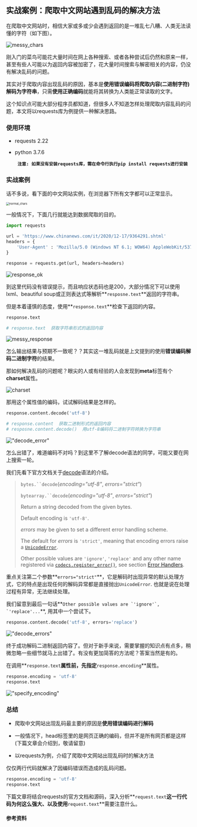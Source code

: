 实战案例：爬取中文网站遇到乱码的解决方法
--------------------------------------------------------------

在爬取中文网站时，相信大家或多或少会遇到返回的是一堆乱七八糟、人类无法读懂的字符（如下图）。

![messy_chars](E:\open_sources\source\requests\pic1.PNG)

刚入门的菜鸟可能花大量时间在网上各种搜索、或者各种尝试后仍然和原来一样，甚至有些人可能以为返回内容被加密了，花大量时间搜索与解密相关的内容，仍没有解决乱码的问题。

其实对于爬取内容出现乱码的原因，基本是**使用错误编码将爬取内容(二进制字符)解码为字符串**，只需**使用正确编码**就能将其转换为人类能正常读取的文字。

这个知识点可能大部分程序员都知道，但很多人不知道怎样处理爬取内容乱码的问题，本文将以requests库为例提供一种解决思路。



### 使用环境

- requests 2.22

- python 3.7.6

  **`` 注意: 如果没有安装requests库，需在命令行执行pip install requests进行安装``**
  
  

### 实战案例

话不多说，看下面的中文网站实例，在浏览器下所有文字都可以正常显示。

<img src="E:\open_sources\source\requests\pic2.PNG" alt="normal_chars" style="zoom:55%;" />

一般情况下，下面几行就能达到数据爬取的目的。

```python
import requests

url = 'https://www.chinanews.com/it/2020/12-17/9364291.shtml'
headers = {
    'User-Agent' : 'Mozilla/5.0 (Windows NT 6.1; WOW64) AppleWebKit/537.17 (KHTML, like Gecko) Chrome/24.0.1312.60 Safari/537.17'
}

response = requests.get(url, headers=headers)
```

![response_ok](E:\open_sources\source\requests\pic3.PNG)

到这里代码没有错误提示，而且响应状态码也是200，大部分情况下可以使用lxml、beautiful soup或正则表达式等解析**``resposne.text``**返回的字符串。

但是本着谨慎的态度，使用**``response.text``**检查下返回的内容。

```python
response.text

# response.text  获取字符串形式的返回内容
```

![messy_response](E:\open_sources\source\requests\pic4.png)

怎么输出结果与预期不一致呢？？其实这一堆乱码就是上文提到的使用**错误编码解码二进制字符**的结果。

那如何解决乱码的问题呢？眼尖的人或有经验的人会发现到**meta**标签有个**charset**属性。

![charset](E:\open_sources\source\requests\pic6.png)

那用这个属性值的编码，试试解码结果是怎样的。

```python
response.content.decode('utf-8')

# response.content  获取二进制形式的返回内容
# resposne.content.decode()  用utf-8编码将二进制字符转换为字符串
```

!["decode_error"](E:\open_sources\source\requests\pic7.png)

怎么出错了，难道编码不对吗？到这里不了解decode语法的同学，可能又要在网上搜索一轮。

我们先看下官方文档关于[decode][1]语法的介绍。

> `bytes.``decode`(*encoding="utf-8"*, *errors="strict"*)
>
> `bytearray.``decode`(*encoding="utf-8"*, *errors="strict"*)
>
> Return a string decoded from the given bytes. 
>
> Default encoding is `'utf-8'`. 
>
> *errors* may be given to set a different error handling scheme. 
>
> The default for *errors* is `'strict'`, meaning that encoding errors raise a [`UnicodeError`](https://docs.python.org/3/library/exceptions.html#UnicodeError).
>
> Other possible values are `'ignore'`, `'replace'` and any other name registered via [`codecs.register_error()`](https://docs.python.org/3/library/codecs.html#codecs.register_error), see section [Error Handlers](https://docs.python.org/3/library/codecs.html#error-handlers).

重点关注第二个参数**``errors="strict"``**，它是解码时出现异常的默认处理方式，它的特点是出现任何的解码异常都是直接抛出``UnicodeError``. 也就是说在处理过程有异常，无法继续处理。

我们留意到最后一句话**``Other possible values are `'ignore'`, `'replace'...``**, 用其中一个尝试下。

```python
response.content.decode('utf-8', errors='replace')
```

!["decode_errors"](E:\open_sources\source\requests\pic8.png)

终于成功解码二进制返回内容了。但对于新手来说，需要掌握的知识点有点多，稍微忽略一些细节就马上出错了。有没有更加简答的方法呢？答案当然是有的。

在调用**``response.text``**属性前，先指定**``response.encoding``**属性。

```python
response.encoding = 'utf-8'
response.text
```

!["specify_encoding"](E:\open_sources\source\requests\pic9.png)

### 总结

- 爬取中文网站出现乱码最主要的原因是**使用错误编码进行解码**

- 一般情况下，head标签里的<meta charset="utf-8">是网页正确的编码，但并不是所有网页都是这样(下篇文章会介绍到，敬请留意)

- 以requests为例，介绍了爬取中文网站出现乱码时的解决方法

仅仅两行代码就解决了因编码错误而造成的乱码问题。

```python
response.encoding = 'utf-8'
response.text
```

下篇文章将结合requests的官方文档和源码，深入分析**``request.text``**这一行代码为何这么强大、以及使用**``request.text``**需要注意什么。


#### 参考资料

[1]: https://docs.python.org/3/library/stdtypes.html#bytes.decode	"bytes.decode"

